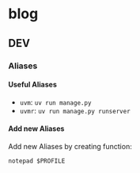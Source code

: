# blog

## DEV

### Aliases

#### Useful Aliases

- `uvm`: `uv run manage.py`
- `uvmr`: `uv run manage.py runserver`


#### Add new Aliases

Add new Aliases by creating function: 
```shell
notepad $PROFILE
```